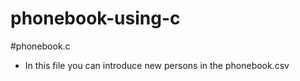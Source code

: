 # phonebook-using-c

#phonebook.c
- In this file you can introduce new persons in the phonebook.csv
